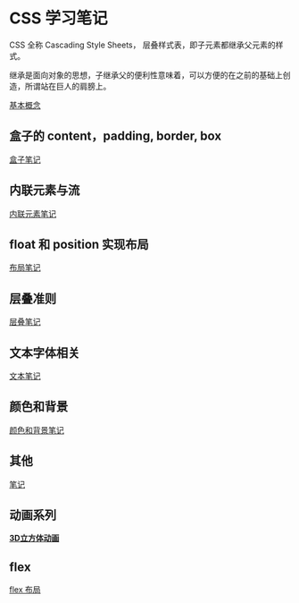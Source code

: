 # CSS 学习笔记

CSS 全称 Cascading Style Sheets， 层叠样式表，即子元素都继承父元素的样式。

继承是面向对象的思想，子继承父的便利性意味着，可以方便的在之前的基础上创造，所谓站在巨人的肩膀上。

[基本概念](./base)


## 盒子的 content，padding, border, box

[盒子笔记](./box)

## 内联元素与流

[内联元素笔记](./inline)

## float 和 position 实现布局

[布局笔记](./float-position)

## 层叠准则

[层叠笔记](./cascading)

## 文本字体相关

[文本笔记](./font.md)

## 颜色和背景

[颜色和背景笔记](./color-background)

## 其他 

[笔记](./other)

## 动画系列

[**3D立方体动画**](./animation/3d/cube.html)

## flex

[flex 布局](./flex/instance/flex.md)